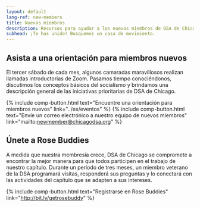 ```yaml
---
layout: default
lang-ref: new-members
title: Nuevas miembros
description: Recursos para ayudar a los nuevos miembros de DSA de Chicago a orientarse.
subhead: ¡Te has unido! Busquemos un casa de movimiento.
---
```


## Asista a una orientación para miembros nuevos

El tercer sábado de cada mes, algunos camaradas maravillosos realizan llamadas introductorias de Zoom. Pasamos tiempo conociéndonos, discutimos los conceptos básicos del socialismo y brindamos una descripción general de las iniciativas prioritarias de DSA de Chicago.

{% include comp-button.html text="Encuentre una orientación para miembros nuevos" link="../es/eventos" %}
{% include comp-button.html text="Envíe un correo electrónico a nuestro equipo de nuevos miembros" link="mailto:newmember@chicagodsa.org" %}

## Únete a Rose Buddies

A medida que nuestra membresía crece, DSA de Chicago se compromete a encontrar la mejor manera para que todos participen en el trabajo de nuestro capítulo. Durante un período de tres meses, un miembro veterano de la DSA programará visitas, responderá sus preguntas y lo conectará con las actividades del capítulo que se adapten a sus intereses.

{% include comp-button.html text="Registrarse en Rose Buddies" link="http://bit.ly/getrosebuddy" %}
